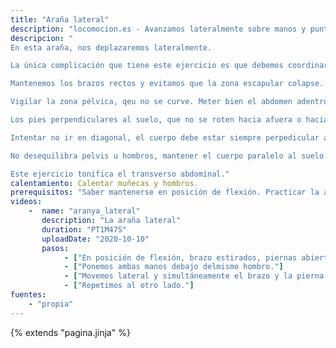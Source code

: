 ```yaml
---
title: "Araña lateral"
description: "locomocion.es - Avanzamos lateralmente sobre manos y puntas de pies"
descripcion: "
En esta araña, nos deplazaremos lateralmente. 

La única complicación que tiene este ejercicio es que debemos coordinar el paso del brazo y su pierna contraria. Para ello, empezaremos con las piernas abiertas y las dos manos bajo el mismo hombro. Desde aquí, es sencillo coordinar el movimiento.

Mantenemos los brazos rectos y evitamos que la zona escapular colapse.

Vigilar la zona pélvica, qeu no se curve. Meter bien el abdomen adentro y arriba. Estirar el cuello, mirar el suelo.

Los pies perpendiculares al suelo, que no se roten hacia afuera o hacia dentro.

Intentar no ir en diagonal, el cuerpo debe estar siempre perpedicular a la dirección de avance.

No desequilibra pelvis u hombros, mantener el cuerpo paralelo al suelo.

Este ejercicio tonifica el transverso abdominal."
calentamiento: Calentar muñecas y hombros. 
prerequisitos: "Saber mantenerse en posición de flexión. Practicar la araña frontal."
videos: 
    -  name: "aranya_lateral"
       description: "La araña lateral"
       duration: "PT1M47S"
       uploadDate: "2020-10-10"
       pasos:
            - ["En posición de flexión, brazo estirados, piernas abiertas."]
            - ["Ponemos ambas manos debajo delmismo hombro."]
            - ["Movemos lateral y simultáneamente el brazo y la pierna."]
            - ["Repetimos al otro lado."]
fuentes:
    - "propia"
---
```

{% extends "pagina.jinja" %}
